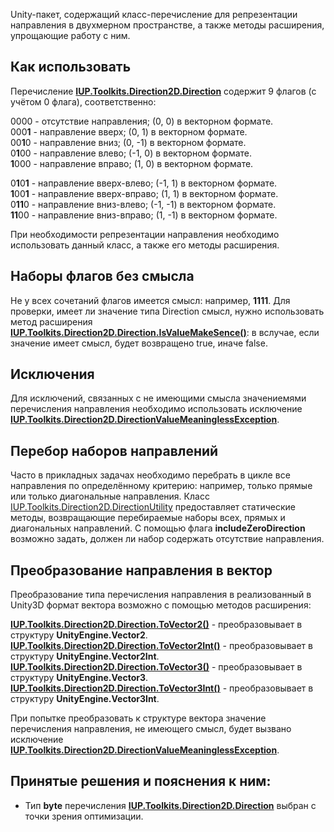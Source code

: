 Unity-пакет, содержащий класс-перечисление для репрезентации направления в двухмерном пространстве, а также методы расширения, упрощающие работу с ним.

## Как использовать
Перечисление **[IUP.Toolkits.Direction2D.Direction](https://github.com/Post-Enot/direction-2d/blob/main/Direction%202D/Runtime/Direction.cs#L9)** содержит 9 флагов (с учётом 0 флага), соответственно:

0000 - отсутствие направления; (0, 0) в векторном формате.  
000**1** - направление вверх; (0, 1) в векторном формате.  
00**1**0 - направление вниз; (0, -1) в векторном формате.  
0**1**00 - направление влево; (-1, 0) в векторном формате.  
**1**000 - направление вправо; (1, 0) в векторном формате.

0**1**0**1** - направление вверх-влево; (-1, 1) в векторном формате.  
**1**00**1** - направление вверх-вправо; (1, 1) в векторном формате.  
0**11**0 - направление вниз-влево; (-1, -1) в векторном формате.  
**11**00 - направление вниз-вправо; (1, -1) в векторном формате.

При необходимости репрезентации направления необходимо использовать данный класс, а также его методы расширения.

## Наборы флагов без смысла

Не у всех сочетаний флагов имеется смысл: например, 
**1111**. Для проверки, имеет ли значение типа Direction смысл, нужно использовать метод расширения
**[IUP.Toolkits.Direction2D.Direction.IsValueMakeSence()](https://github.com/Post-Enot/direction-2d/blob/main/Direction%202D/Runtime/DirectionExtension.cs#L103)**: в 
вслучае, если значение имеет смысл, будет возвращено true, иначе false.

## Исключения

Для исключений, связанных с не имеющими смысла значениемями перечисления направления необходимо использовать исключение 
**[IUP.Toolkits.Direction2D.DirectionValueMeaninglessException](https://github.com/Post-Enot/direction-2d/blob/main/Direction%202D/Runtime/DirectionValueMeaninglessException.cs#L8)**.

## Перебор наборов направлений

Часто в прикладных задачах необходимо перебрать в цикле все направления по определённому критерию: например, только прямые или только диагональные направления. 
Класс [IUP.Toolkits.Direction2D.DirectionUtility](https://github.com/Post-Enot/direction-2d/blob/main/Direction%202D/Runtime/DirectionUtility.cs#L8) предоставляет 
статические методы, возвращающие перебираемые наборы всех, прямых и диагональных направлений. С помощью флага **includeZeroDirection** возможно задать, должен ли 
набор содержать отсутствие направления.

## Преобразование направления в вектор

Преобразование типа перечисления направления в реализованный в Unity3D формат вектора возможно с помощью методов расширения:  

**[IUP.Toolkits.Direction2D.Direction.ToVector2()](https://github.com/Post-Enot/direction-2d/blob/main/Direction%202D/Runtime/DirectionExtension.cs#L16)** - преобразовывает в структуру **UnityEngine.Vector2**.  
**[IUP.Toolkits.Direction2D.Direction.ToVector2Int()](https://github.com/Post-Enot/direction-2d/blob/main/Direction%202D/Runtime/DirectionExtension.cs#L38)** - преобразовывает в структуру **UnityEngine.Vector2Int**.  
**[IUP.Toolkits.Direction2D.Direction.ToVector3()](https://github.com/Post-Enot/direction-2d/blob/main/Direction%202D/Runtime/DirectionExtension.cs#L60)** - преобразовывает в структуру **UnityEngine.Vector3**.  
**[IUP.Toolkits.Direction2D.Direction.ToVector3Int()](https://github.com/Post-Enot/direction-2d/blob/main/Direction%202D/Runtime/DirectionExtension.cs#L82)** - преобразовывает в структуру **UnityEngine.Vector3Int**.

При попытке преобразовать к структуре вектора значение перечисления направления, не имеющего смысл, будет вызвано исключение 
**[IUP.Toolkits.Direction2D.DirectionValueMeaninglessException](https://github.com/Post-Enot/direction-2d/blob/main/Direction%202D/Runtime/DirectionValueMeaninglessException.cs#L8)**.

## Принятые решения и пояснения к ним:
 * Тип **byte** перечисления **[IUP.Toolkits.Direction2D.Direction](https://github.com/Post-Enot/direction-2d/blob/main/Direction%202D/Runtime/Direction.cs#L9)** выбран с точки зрения оптимизации.
